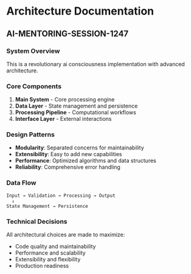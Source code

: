 # Architecture Documentation

## AI-MENTORING-SESSION-1247

### System Overview

This is a revolutionary ai consciousness implementation with advanced architecture.

### Core Components

1. **Main System** - Core processing engine
2. **Data Layer** - State management and persistence
3. **Processing Pipeline** - Computational workflows
4. **Interface Layer** - External interactions

### Design Patterns

- **Modularity**: Separated concerns for maintainability
- **Extensibility**: Easy to add new capabilities
- **Performance**: Optimized algorithms and data structures
- **Reliability**: Comprehensive error handling

### Data Flow

```
Input → Validation → Processing → Output
  ↓
State Management → Persistence
```

### Technical Decisions

All architectural choices are made to maximize:
- Code quality and maintainability
- Performance and scalability
- Extensibility and flexibility
- Production readiness


